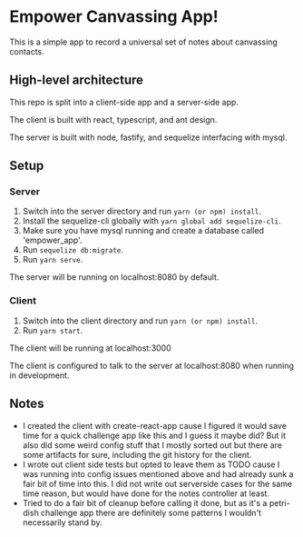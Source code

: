 # Empower Canvassing App!

This is a simple app to record a universal set of notes about canvassing contacts.

## High-level architecture

This repo is split into a client-side app and a server-side app.

The client is built with react, typescript, and ant design.

The server is built with node, fastify, and sequelize interfacing with mysql.

## Setup

### Server

1. Switch into the server directory and run `yarn (or npm) install`.
2. Install the sequelize-cli globally with `yarn global add sequelize-cli`.
3. Make sure you have mysql running and create a database called 'empower_app'.
4. Run `sequelize db:migrate`.
5. Run `yarn serve`.

The server will be running on localhost:8080 by default.

### Client

1. Switch into the client directory and run `yarn (or npm) install`.
2. Run `yarn start`.

The client will be running at localhost:3000

The client is configured to talk to the server at localhost:8080 when running in development.

## Notes

* I created the client with create-react-app cause I figured it would save time for a quick challenge app like this and I guess it maybe did? But it also did some weird config stuff that I mostly sorted out but there are some artifacts for sure, including the git history for the client.
* I wrote out client side tests but opted to leave them as TODO cause I was running into config issues mentioned above and had already sunk a fair bit of time into this. I did not write out serverside cases for the same time reason, but would have done for the notes controller at least.
* Tried to do a fair bit of cleanup before calling it done, but as it's a petri-dish challenge app there are definitely some patterns I wouldn't necessarily stand by.
